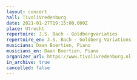 ```yaml
---
layout: concert
hall: TivoliVredenburg
date: 2021-01-27T19:15:00.000Z
place: Utrecht
repertoire: J.S. Bach - Goldbergvariaties
repertoire_en: J.S. Bach - Goldberg Variations
musicians: Daan Boertien, Piano
musicians_en: Daan Boertien, Piano
organizer_url: https://www.tivolivredenburg.nl
in_archive: true
cancelled: false
---
```

